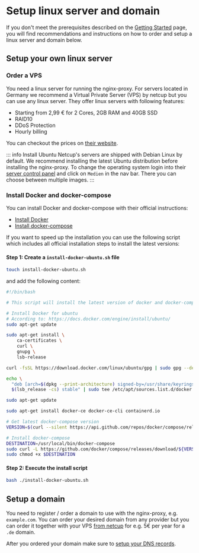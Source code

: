 # Setup linux server and domain

If you don't meet the prerequisites described on the [Getting Started]("guide/getting-started) page, you will find recommendations and instructions on how to order and setup a linux server and domain below.

## Setup your own linux server

### Order a VPS

You need a linux server for running the nginx-proxy. For servers located in Germany we recommend a Virtual Private Server (VPS) by netcup but you can use any linux server. They offer linux servers with following features:

- Starting from 2,99 € for 2 Cores, 2GB RAM and 40GB SSD
- RAID10
- DDoS Protection
- Hourly billing

You can checkout the prices on [their website](https://www.netcup.de/vserver/vps.php).

::: info Install Ubuntu
Netcup's servers are shipped with Debian Linux by default. We recommend installing the latest Ubuntu distribution before installing the nginx-proxy. To change the operating system login into their [server control panel](https://www.servercontrolpanel.de/SCP) and click on `Medien` in the nav bar. There you can choose between multiple images.
:::

### Install Docker and docker-compose

You can install Docker and docker-compose with their official instructions:

- [Install Docker](https://docs.docker.com/engine/install/)
- [Install docker-compose](https://docs.docker.com/compose/install/)

If you want to speed up the installation you can use the following script which includes all official installation steps to install the latest versions:

#### **Step 1:** Create a `install-docker-ubuntu.sh` file

```bash
touch install-docker-ubuntu.sh
```

and add the following content:

```bash
#!/bin/bash

# This script will install the latest version of docker and docker-compose for ubuntu.

# Install Docker for ubuntu
# According to: https://docs.docker.com/engine/install/ubuntu/
sudo apt-get update

sudo apt-get install \
    ca-certificates \
    curl \
    gnupg \
    lsb-release

curl -fsSL https://download.docker.com/linux/ubuntu/gpg | sudo gpg --dearmor -o /usr/share/keyrings/docker-archive-keyring.gpg

echo \
  "deb [arch=$(dpkg --print-architecture) signed-by=/usr/share/keyrings/docker-archive-keyring.gpg] https://download.docker.com/linux/ubuntu \
  $(lsb_release -cs) stable" | sudo tee /etc/apt/sources.list.d/docker.list > /dev/null

sudo apt-get update

sudo apt-get install docker-ce docker-ce-cli containerd.io

# Get latest docker-compose version
VERSION=$(curl --silent https://api.github.com/repos/docker/compose/releases/latest | grep -Po '"tag_name": "\K.*\d')

# Install docker-compose
DESTINATION=/usr/local/bin/docker-compose
sudo curl -L https://github.com/docker/compose/releases/download/${VERSION}/docker-compose-$(uname -s)-$(uname -m) -o $DESTINATION
sudo chmod +x $DESTINATION
```

#### **Step 2:** Execute the install script

```bash
bash ./install-docker-ubuntu.sh
```

## Setup a domain

You need to register / order a domain to use with the nginx-proxy, e.g. `example.com`. You can order your desired domain from any provider but you can order it together with your VPS [from netcup](https://www.netcup.de/bestellen/domainangebote.php) for e.g. 5€ per year for a `.de` domain.

After you ordered your domain make sure to [setup your DNS records](/guide/getting-started.html#dns-records).
